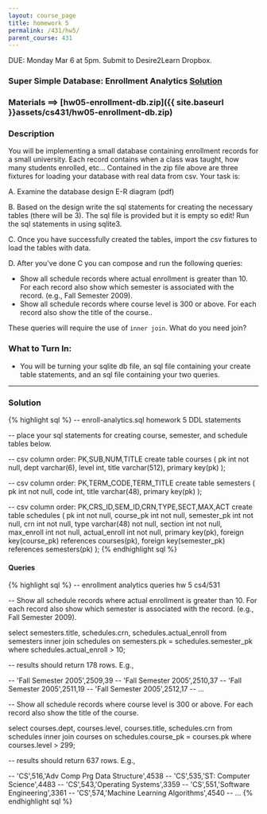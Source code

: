 ```yaml
---
layout: course_page
title: homework 5
permalink: /431/hw5/
parent_course: 431
---
```


DUE: Monday Mar 6 at 5pm. Submit to Desire2Learn Dropbox. 

### Super Simple Database: Enrollment Analytics [Solution](#solution)

### Materials ==> [hw05-enrollment-db.zip]({{ site.baseurl }}assets/cs431/hw05-enrollment-db.zip)

### Description
You will be implementing a small database containing enrollment records for a small university. Each record contains when a class was taught, how many students enrolled, etc... Contained in the zip file above are three fixtures for loading your database with real data from csv. Your task is:

A. Examine the database design E-R diagram (pdf)

B. Based on the design write the sql statements for creating the necessary tables (there will be 3). The sql file is provided but it is empty so edit! Run the sql statements in using sqlite3.

C. Once you have successfully created the tables, import the csv fixtures to load the tables with data.

D. After you've done C you can compose and run the following queries:

- Show all schedule records where actual enrollment is greater than 10. For each record also show which semester is associated with the record. (e.g., Fall Semester 2009).
- Show all schedule records where course level is 300 or above. For each record also show the title of the course..

These queries will require the use of ```inner join```. What do you need join?


### What to Turn In:
- You will be turning your sqlite db file, an sql file containing your create table statements, and an sql file containing your two queries.

---

### Solution

{% highlight sql %}
-- enroll-analytics.sql homework 5 DDL statements

-- place your sql statements for creating course, semester, and schedule tables below.


-- csv column order: PK,SUB,NUM,TITLE
create table courses (
	pk int not null,
	dept varchar(6),
	level int,
	title varchar(512),
	primary key(pk)
);

-- csv column order: PK,TERM_CODE,TERM_TITLE
create table semesters (
	pk int not null,
	code int,
	title varchar(48),
	primary key(pk)
);


-- csv column order: PK,CRS_ID,SEM_ID,CRN,TYPE,SECT,MAX,ACT
create table schedules (
	pk int not null,
	course_pk int not null,
	semester_pk int not null,
	crn int not null,
	type varchar(48) not null,
	section int not null,
	max_enroll int not null,
	actual_enroll int not null,
	primary key(pk),
	foreign key(course_pk) references courses(pk),
	foreign key(semester_pk) references semesters(pk)
);
{% endhighlight sql %}

#### Queries
{% highlight sql %}
-- enrollment analytics queries hw 5 cs4/531

-- Show all schedule records where actual enrollment is greater than 10. For each record also show which semester is associated with the record. (e.g., Fall Semester 2009).

select semesters.title, schedules.crn, schedules.actual_enroll 
from semesters inner join schedules on semesters.pk = schedules.semester_pk 
where schedules.actual_enroll > 10;

-- results should return 178 rows. E.g.,

-- 'Fall Semester 2005',2509,39
-- 'Fall Semester 2005',2510,37
-- 'Fall Semester 2005',2511,19
-- 'Fall Semester 2005',2512,17
-- ...

-- Show all schedule records where course level is 300 or above. For each record also show the title of the course.

select courses.dept, courses.level, courses.title, schedules.crn
from schedules inner join courses on schedules.course_pk = courses.pk 
where courses.level > 299;

-- results should return 637 rows. E.g.,

-- 'CS',516,'Adv Comp Prg Data Structure',4538
-- 'CS',535,'ST:  Computer Science',4483
-- 'CS',543,'Operating Systems',3359
-- 'CS',551,'Software Engineering',3361
-- 'CS',574,'Machine Learning Algorithms',4540
-- ...
{% endhighlight sql %}


